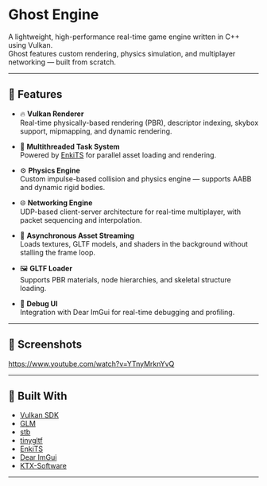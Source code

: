 # Ghost Engine

A lightweight, high-performance real-time game engine written in C++ using Vulkan.  
Ghost features custom rendering, physics simulation, and multiplayer networking — built from scratch.

---

## 🚀 Features

- 🔥 **Vulkan Renderer**  
  Real-time physically-based rendering (PBR), descriptor indexing, skybox support, mipmapping, and dynamic rendering.

- 🧠 **Multithreaded Task System**  
  Powered by [EnkiTS](https://github.com/dougbinks/enkiTS) for parallel asset loading and rendering.

- ⚙️ **Physics Engine**  
  Custom impulse-based collision and physics engine — supports AABB and dynamic rigid bodies.

- 🌐 **Networking Engine**  
  UDP-based client-server architecture for real-time multiplayer, with packet sequencing and interpolation.

- 🧵 **Asynchronous Asset Streaming**  
  Loads textures, GLTF models, and shaders in the background without stalling the frame loop.

- 🖼️ **GLTF Loader**  
  Supports PBR materials, node hierarchies, and skeletal structure loading.

- 🧰 **Debug UI**  
  Integration with Dear ImGui for real-time debugging and profiling.

---

## 📸 Screenshots

https://www.youtube.com/watch?v=YTnyMrknYvQ

---

## 🧪 Built With

- [Vulkan SDK](https://vulkan.lunarg.com/)
- [GLM](https://github.com/g-truc/glm)
- [stb](https://github.com/nothings/stb)
- [tinygltf](https://github.com/syoyo/tinygltf)
- [EnkiTS](https://github.com/dougbinks/enkiTS)
- [Dear ImGui](https://github.com/ocornut/imgui)
- [KTX-Software](https://github.com/KhronosGroup/KTX-Software)

---
